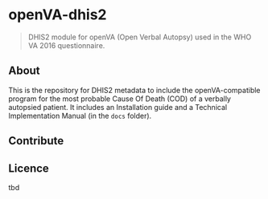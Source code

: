 # openVA-dhis2

> DHIS2 module for openVA (Open Verbal Autopsy) used in the WHO VA 2016 questionnaire.

## About

This is the repository for DHIS2 metadata to include the openVA-compatible program for the most probable Cause Of Death (COD) of a verbally autopsied patient. It includes an Installation guide and a Technical Implementation Manual (in the `docs` folder).

## Contribute

## Licence
tbd
